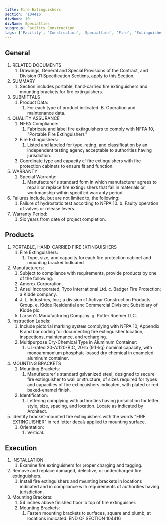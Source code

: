 ```yaml
---
title: Fire Extinguishers
section: '104416'
divNumb: 10
divName: Specialties
subgroup: Facility Construction
tags: ['Facility', 'Construction', 'Specialties', 'Fire', 'Extinguishers']
---
```



## General

1. RELATED DOCUMENTS
   1. Drawings, General and Special Provisions of the Contract, and Division 01 Specification
Sections, apply to this Section.
2. SUMMARY
   1. Section includes portable, hand-carried fire extinguishers and mounting brackets for fire extinguishers.
3. SUBMITTALS
   1. Product Data:
      1. For each type of product indicated. B. Operation and maintenance data.
4. QUALITY ASSURANCE
   1. NFPA Compliance:
      1. Fabricate and label fire extinguishers to comply with NFPA 10, "Portable
Fire Extinguishers."
   1. Fire Extinguishers:
      1. Listed and labeled for type, rating, and classification by an independent testing agency acceptable to authorities having jurisdiction.
   1. Coordinate type and capacity of fire extinguishers with fire protection cabinets to ensure fit and function.
5. WARRANTY
   1. Special Warranty:
      1. Manufacturer's standard form in which manufacturer agrees to repair or replace fire extinguishers that fail in materials or workmanship within specified warranty period.
1. Failures include, but are not limited to, the following:
      1. Failure of hydrostatic test according to NFPA 10. b. Faulty operation of valves or release levers.
2. Warranty Period:
      1. Six years from date of project completion.
   
## Products

1. PORTABLE, HAND-CARRIED FIRE EXTINGUISHERS
   1. Fire Extinguishers:
      1. Type, size, and capacity for each fire protection cabinet and mounting bracket indicated.
1. Manufacturers:
      1. Subject to compliance with requirements, provide products by one of the following:
      1. Amerex Corporation.
      1. Ansul Incorporated; Tyco International Ltd. c. Badger Fire Protection; a Kidde company.
      1. J. L. Industries, Inc.; a division of Activar Construction Products Group. e. Kidde Residential and Commercial Division; Subsidiary of Kidde plc.
      1. Larsen's Manufacturing Company. g. Potter Roemer LLC.
2. Instruction Labels:
      1. Include pictorial marking system complying with NFPA 10, Appendix B and bar coding for documenting fire extinguisher location, inspections, maintenance, and recharging.
   1. Multipurpose Dry-Chemical Type in Aluminum Container:
      1. UL-rated 20-A:120-B:C, 20-lb (9.1-kg) nominal capacity, with monoammonium phosphate-based dry chemical in enameled- aluminum container.
2. MOUNTING BRACKETS
   1. Mounting Brackets:
      1. Manufacturer's standard galvanized steel, designed to secure fire extinguisher to wall or structure, of sizes required for types and capacities of fire extinguishers indicated, with plated or red baked-enamel finish.
   1. Identification:
      1. Lettering complying with authorities having jurisdiction for letter style, size, spacing, and location. Locate as indicated by Architect.
1. Identify bracket-mounted fire extinguishers with the words "FIRE EXTINGUISHER" in red letter decals applied to mounting surface.
      1. Orientation:
         1. Vertical. 

## Execution

1. INSTALLATION
   1. Examine fire extinguishers for proper charging and tagging.
1. Remove and replace damaged, defective, or undercharged fire extinguishers.
   1. Install fire extinguishers and mounting brackets in locations indicated and in compliance with requirements of authorities having jurisdiction.
1. Mounting Brackets:
      1. 54 inches above finished floor to top of fire extinguisher.
   1. Mounting Brackets:
      1. Fasten mounting brackets to surfaces, square and plumb, at locations indicated.
END OF SECTION 104416

